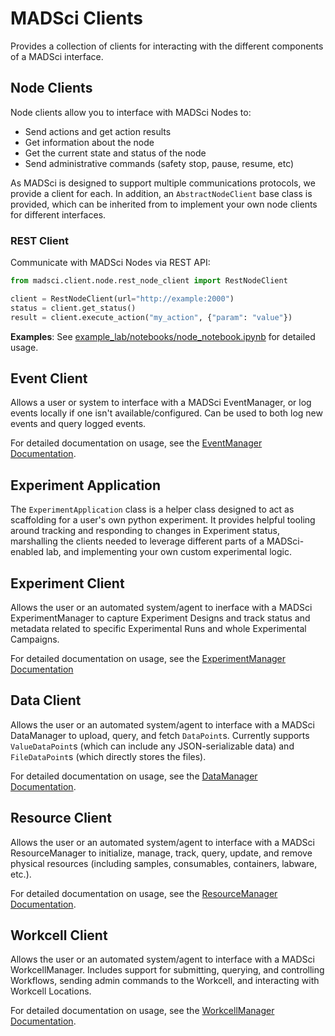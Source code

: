 # MADSci Clients

Provides a collection of clients for interacting with the different components of a MADSci interface.

## Node Clients

Node clients allow you to interface with MADSci Nodes to:

- Send actions and get action results
- Get information about the node
- Get the current state and status of the node
- Send administrative commands (safety stop, pause, resume, etc)

As MADSci is designed to support multiple communications protocols, we provide a client for each. In addition, an `AbstractNodeClient` base class is provided, which can be inherited from to implement your own node clients for different interfaces.

### REST Client

Communicate with MADSci Nodes via REST API:

```python
from madsci.client.node.rest_node_client import RestNodeClient

client = RestNodeClient(url="http://example:2000")
status = client.get_status()
result = client.execute_action("my_action", {"param": "value"})
```

**Examples**: See [example_lab/notebooks/node_notebook.ipynb](../../example_lab/notebooks/node_notebook.ipynb) for detailed usage.

## Event Client

Allows a user or system to interface with a MADSci EventManager, or log events locally if one isn't available/configured. Can be used to both log new events and query logged events.

For detailed documentation on usage, see the [EventManager Documentation](../madsci_event_manager/README.md).

## Experiment Application

The `ExperimentApplication` class is a helper class designed to act as scaffolding for a user's own python experiment. It provides helpful tooling around tracking and responding to changes in Experiment status, marshalling the clients needed to leverage different parts of a MADSci-enabled lab, and implementing your own custom experimental logic.

## Experiment Client

Allows the user or an automated system/agent to inerface with a MADSci ExperimentManager to capture Experiment Designs and track status and metadata related to specific Experimental Runs and whole Experimental Campaigns.

For detailed documentation on usage, see the [ExperimentManager Documentation](../madsci_experiment_manager/README.md)

## Data Client

Allows the user or an automated system/agent to interface with a MADSci DataManager to upload, query, and fetch `DataPoint`s. Currently supports `ValueDataPoint`s (which can include any JSON-serializable data) and `FileDataPoint`s (which directly stores the files).

For detailed documentation on usage, see the [DataManager Documentation](../madsci_data_manager/README.md).

## Resource Client

Allows the user or an automated system/agent to interface with a MADSci ResourceManager to initialize, manage, track, query, update, and remove physical resources (including samples, consumables, containers, labware, etc.).

For detailed documentation on usage, see the [ResourceManager Documentation](../madsci_resource_manager/README.md).

## Workcell Client

Allows the user or an automated system/agent to interface with a MADSci WorkcellManager. Includes support for submitting, querying, and controlling Workflows, sending admin commands to the Workcell, and interacting with Workcell Locations.

For detailed documentation on usage, see the [WorkcellManager Documentation](../madsci_workcell_manager/README.md).
